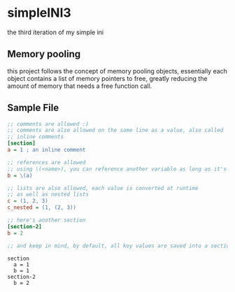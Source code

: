 # simpleINI3

the third iteration of my simple ini

## Memory pooling

this project follows the concept of memory pooling objects, essentially each
object contains a list of memory pointers to free, greatly reducing the
amount of memory that needs a free function call.

## Sample File

```ini
;; comments are allowed :)
;; comments are also allowed on the same line as a value, also called
;; inline comments
[section]
a = 1 ; an inline comment

;; references are allowed
;; using \(<name>), you can reference another variable as long as it's in the same section
b = \(a)

;; lists are also allowed, each value is converted at runtime
;; as well as nested lists
c = (1, 2, 3)
c_nested = (1, (2, 3))

;; here's another section
[section-2]
b = 2

;; and keep in mind, by default, all key values are saved into a section named "_root"
```

```
section
  a = 1
  b = 1
section-2
  b = 2
```
